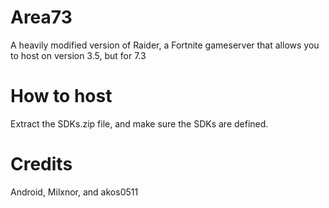 # Area73
A heavily modified version of Raider, a Fortnite gameserver that allows you to host on version 3.5, but for 7.3

# How to host
Extract the SDKs.zip file, and make sure the SDKs are defined.

# Credits
Android, Milxnor, and akos0511
